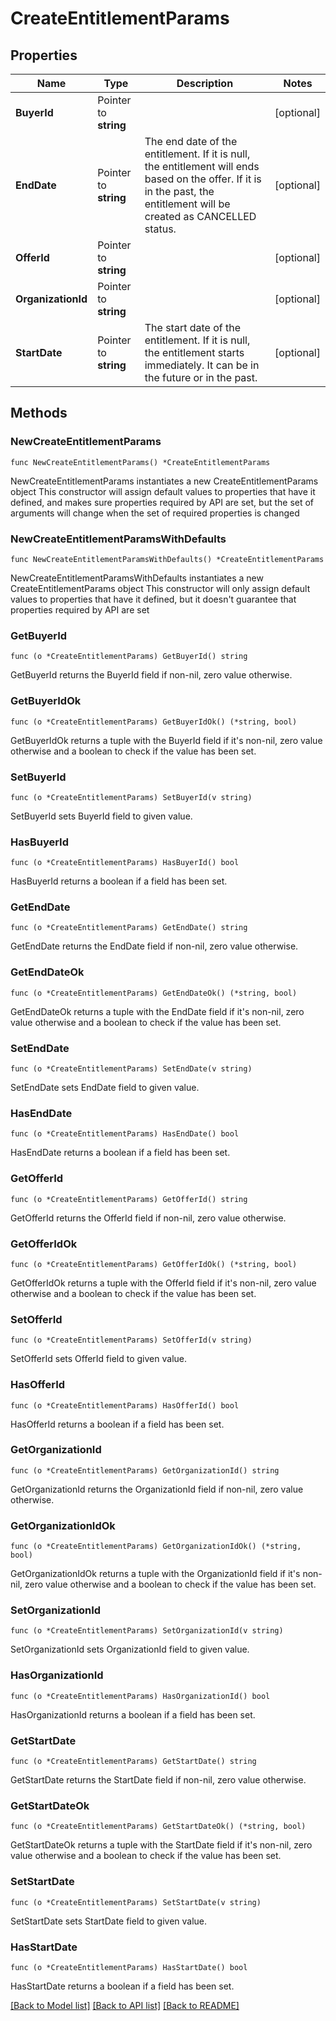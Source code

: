 # CreateEntitlementParams

## Properties

Name | Type | Description | Notes
------------ | ------------- | ------------- | -------------
**BuyerId** | Pointer to **string** |  | [optional] 
**EndDate** | Pointer to **string** | The end date of the entitlement. If it is null, the entitlement will ends based on the offer. If it is in the past, the entitlement will be created as CANCELLED status. | [optional] 
**OfferId** | Pointer to **string** |  | [optional] 
**OrganizationId** | Pointer to **string** |  | [optional] 
**StartDate** | Pointer to **string** | The start date of the entitlement. If it is null, the entitlement starts immediately. It can be in the future or in the past. | [optional] 

## Methods

### NewCreateEntitlementParams

`func NewCreateEntitlementParams() *CreateEntitlementParams`

NewCreateEntitlementParams instantiates a new CreateEntitlementParams object
This constructor will assign default values to properties that have it defined,
and makes sure properties required by API are set, but the set of arguments
will change when the set of required properties is changed

### NewCreateEntitlementParamsWithDefaults

`func NewCreateEntitlementParamsWithDefaults() *CreateEntitlementParams`

NewCreateEntitlementParamsWithDefaults instantiates a new CreateEntitlementParams object
This constructor will only assign default values to properties that have it defined,
but it doesn't guarantee that properties required by API are set

### GetBuyerId

`func (o *CreateEntitlementParams) GetBuyerId() string`

GetBuyerId returns the BuyerId field if non-nil, zero value otherwise.

### GetBuyerIdOk

`func (o *CreateEntitlementParams) GetBuyerIdOk() (*string, bool)`

GetBuyerIdOk returns a tuple with the BuyerId field if it's non-nil, zero value otherwise
and a boolean to check if the value has been set.

### SetBuyerId

`func (o *CreateEntitlementParams) SetBuyerId(v string)`

SetBuyerId sets BuyerId field to given value.

### HasBuyerId

`func (o *CreateEntitlementParams) HasBuyerId() bool`

HasBuyerId returns a boolean if a field has been set.

### GetEndDate

`func (o *CreateEntitlementParams) GetEndDate() string`

GetEndDate returns the EndDate field if non-nil, zero value otherwise.

### GetEndDateOk

`func (o *CreateEntitlementParams) GetEndDateOk() (*string, bool)`

GetEndDateOk returns a tuple with the EndDate field if it's non-nil, zero value otherwise
and a boolean to check if the value has been set.

### SetEndDate

`func (o *CreateEntitlementParams) SetEndDate(v string)`

SetEndDate sets EndDate field to given value.

### HasEndDate

`func (o *CreateEntitlementParams) HasEndDate() bool`

HasEndDate returns a boolean if a field has been set.

### GetOfferId

`func (o *CreateEntitlementParams) GetOfferId() string`

GetOfferId returns the OfferId field if non-nil, zero value otherwise.

### GetOfferIdOk

`func (o *CreateEntitlementParams) GetOfferIdOk() (*string, bool)`

GetOfferIdOk returns a tuple with the OfferId field if it's non-nil, zero value otherwise
and a boolean to check if the value has been set.

### SetOfferId

`func (o *CreateEntitlementParams) SetOfferId(v string)`

SetOfferId sets OfferId field to given value.

### HasOfferId

`func (o *CreateEntitlementParams) HasOfferId() bool`

HasOfferId returns a boolean if a field has been set.

### GetOrganizationId

`func (o *CreateEntitlementParams) GetOrganizationId() string`

GetOrganizationId returns the OrganizationId field if non-nil, zero value otherwise.

### GetOrganizationIdOk

`func (o *CreateEntitlementParams) GetOrganizationIdOk() (*string, bool)`

GetOrganizationIdOk returns a tuple with the OrganizationId field if it's non-nil, zero value otherwise
and a boolean to check if the value has been set.

### SetOrganizationId

`func (o *CreateEntitlementParams) SetOrganizationId(v string)`

SetOrganizationId sets OrganizationId field to given value.

### HasOrganizationId

`func (o *CreateEntitlementParams) HasOrganizationId() bool`

HasOrganizationId returns a boolean if a field has been set.

### GetStartDate

`func (o *CreateEntitlementParams) GetStartDate() string`

GetStartDate returns the StartDate field if non-nil, zero value otherwise.

### GetStartDateOk

`func (o *CreateEntitlementParams) GetStartDateOk() (*string, bool)`

GetStartDateOk returns a tuple with the StartDate field if it's non-nil, zero value otherwise
and a boolean to check if the value has been set.

### SetStartDate

`func (o *CreateEntitlementParams) SetStartDate(v string)`

SetStartDate sets StartDate field to given value.

### HasStartDate

`func (o *CreateEntitlementParams) HasStartDate() bool`

HasStartDate returns a boolean if a field has been set.


[[Back to Model list]](../README.md#documentation-for-models) [[Back to API list]](../README.md#documentation-for-api-endpoints) [[Back to README]](../README.md)


